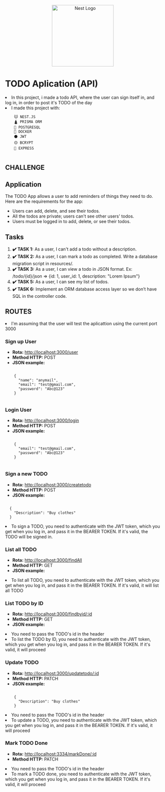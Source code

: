 <p align="center">
  <a href="http://nestjs.com/" target="blank"><img src="https://nestjs.com/img/logo-small.svg" width="200" alt="Nest Logo" /></a>
</p>

[circleci-image]: https://img.shields.io/circleci/build/github/nestjs/nest/master?token=abc123def456
[circleci-url]: https://circleci.com/gh/nestjs/nest


<body>

  <h1>TODO Aplication (API)</h1>

  <li>In this project, i made a todo API, where the user can sign itself in, and log in, in order to post it's TODO of the day</li>

  <li> I made this project with:</li>
  <code>
    🐱 NEST.JS
    🛕 PRISMA ORM
    🐘 POSTGRESQL
    🐳 DOCKER
    ⚫ JWT
    🟡 BCRYPT
    🔴 EXPRESS
  </code>

  <H2> CHALLENGE</H2>
 <h2>Application</h2>
  <p>The TODO App allows a user to add reminders of things they need to do. Here are the requirements for the app:</p>

  <ul>
    <li>Users can add, delete, and see their todos.</li>
    <li>All the todos are private; users can't see other users' todos.</li>
    <li>Users must be logged in to add, delete, or see their todos.</li>
  </ul>

  <h2>Tasks</h2>

 <ol>
    <li>
      <strong>✔️ TASK 1:</strong> As a user, I can't add a todo without a description.
    </li>
    <li>
      <strong>✔️ TASK 2:</strong> As a user, I can mark a todo as completed. Write a database migration script in resources/.
    </li>
    <li>
      <strong>✔️ TASK 3:</strong> As a user, I can view a todo in JSON format. Ex: /todo/{id}/json =&gt; {id: 1, user_id: 1,
      description: "Lorem Ipsum"}
    </li>
    <li>
      <strong>✔️ TASK 5:</strong> As a user, I can see my list of todos.
    </li>
    <li>
      <strong>✔️ TASK 6:</strong> Implement an ORM database access layer so we don’t have SQL in the controller code.
    </li>
  </ol>
</body>
  <h2>ROUTES</h2>
  <li>I'm assuming that the user will test the aplicattion using the current port 3000</li>
  <h3>Sign up User</h3>
  <ul>
    <li><strong>Rota:</strong> <a href="http://localhost:3000/users">http://localhost:3000/user</a></li>
    <li><strong>Method HTTP:</strong> POST</li>
    <li><strong>JSON example:</strong></li>
  </ul>
  <code>
    {
      "name": "anymail",
      "email": "test@gmail.com",
      "password": "Abc@123"
    }
  </code>
  
  <h3>Login User</h3>
  <ul>
    <li><strong>Rota:</strong> <a href="http://localhost:3000/login">http://localhost:3000/login</a></li>
    <li><strong>Method HTTP:</strong> POST</li>
    <li><strong>JSON example:</strong></li>
  </ul>
  <code>
    {
      "email": "test@gmail.com",
      "password": "Abc@123"
    }
  </code>

  <h3>Sign a new TODO</h3>
  <ul>
    <li><strong>Rota:</strong> <a href="http://localhost:3000/createtodo">http://localhost:3000/createtodo</a></li>
    <li><strong>Method HTTP:</strong> POST</li>
    <li><strong>JSON example:</strong></li>
  </ul>
  <code>
  {
    "Description": "Buy clothes"
  }
  </code>

  <li> To sign a TODO, you need to authenticate with the JWT token, which you get when you log in, and pass it in the BEARER TOKEN. If it's valid, the TODO will be signed in.</li>

  <h3>List all TODO</h3>

  <ul>
    <li><strong>Rota:</strong> <a href="http://localhost:3000/findAll">http://localhost:3000/findAll</a></li>
    <li><strong>Method HTTP:</strong> GET</li>
    <li><strong>JSON example:</strong></li>
  </ul>
  <li> To list all TODO, you need to authenticate with the JWT token, which you get when you log in, and pass it in the BEARER TOKEN. If it's valid, it will list all TODO</li>

  <h3>List TODO by ID</h3>

  <ul>
    <li><strong>Rota:</strong> <a href="http://localhost:3000/findbyid/:id">http://localhost:3000/findbyid/:id</a></li>
    <li><strong>Method HTTP:</strong> GET</li>
    <li><strong>JSON example:</strong></li>
  </ul>
  <li> You need to pass the TODO's id in the header</li>
  <li> To list the TODO by ID, you need to authenticate with the JWT token, which you get when you log in, and pass it in the BEARER TOKEN. If it's valid, it will proceed</li>

  <h3>Update TODO</h3>
    <ul>
      <li><strong>Rota:</strong> <a href="http://localhost:3000/updatetodo/:id">http://localhost:3000/updatetodo/:id</a></li>
      <li><strong>Method HTTP:</strong> PATCH</li>
      <li><strong>JSON example:</strong></li>
    </ul>
    <code>
    {
      "Description": "Buy clothes"
    }
    </code>
  <li> You need to pass the TODO's id in the header</li>
  <li> To update a TODO, you need to authenticate with the JWT token, which you get when you log in, and pass it in the BEARER TOKEN. If it's valid, it will proceed</li>

  <h3>Mark TODO Done</h3>
  <ul>
    <li><strong>Rota:</strong> <a href="http://localhost:3000/markDone/:id">http://localhost:3334/markDone/:id</a></li>
    <li><strong>Method HTTP:</strong> PATCH</li>
  </ul>
  <li> You need to pass the TODO's id in the header</li>
  <li> To mark a TODO done, you need to authenticate with the JWT token, which you get when you log in, and pass it in the BEARER TOKEN. If it's valid, it will proceed</li>
  
